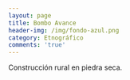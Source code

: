 ```yaml
---
layout: page
title: Bombo Avance
header-img: /img/fondo-azul.png
category: Etnográfico
comments: 'true'
---
```



Construcción rural en piedra seca.
